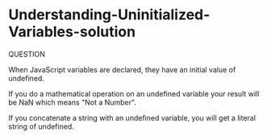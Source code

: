 # Understanding-Uninitialized-Variables-solution
QUESTION


When JavaScript variables are declared, they have an initial value of undefined.

If you do a mathematical operation on an undefined variable your result will be NaN which means "Not a Number".

If you concatenate a string with an undefined variable, you will get a literal string of undefined.

